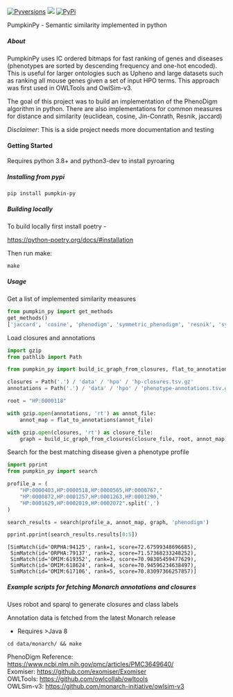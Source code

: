 [![Pyversions](https://img.shields.io/pypi/pyversions/pumpkin-py.svg)](https://pypi.python.org/pypi/koza)
![](https://github.com/kshefchek/pumpkin-py/actions/workflows/test.yml/badge.svg)
[![PyPi](https://img.shields.io/pypi/v/pumpkin-py.svg)](https://pypi.python.org/pypi/pumpkin-py)

PumpkinPy - Semantic similarity implemented in python

##### About

PumpkinPy uses IC ordered bitmaps for fast ranking of genes and diseases
(phenotypes are sorted by descending frequency and one-hot encoded).
This is useful for larger ontologies such as Upheno and large datasets such
as ranking all mouse genes given a set of input HPO terms.
This approach was first used in OWLTools and OwlSim-v3.

The goal of this project was to build an implementation of the PhenoDigm algorithm in python.
There are also implementations for common measures for distance and similarity
(euclidean, cosine, Jin-Conrath, Resnik, jaccard)

*Disclaimer*: This is a side project needs more documentation and testing

#### Getting Started

Requires python 3.8+ and python3-dev to install pyroaring

##### Installing from pypi

```
pip install pumpkin-py
```

##### Building locally
To build locally first install poetry - 

https://python-poetry.org/docs/#installation

Then run make:

```make```

##### Usage

Get a list of implemented similarity measures
```python
from pumpkin_py import get_methods
get_methods()
['jaccard', 'cosine', 'phenodigm', 'symmetric_phenodigm', 'resnik', 'symmetric_resnik', 'ic_cosine', 'sim_gic']
```

Load closures and annotations

```python
import gzip
from pathlib import Path

from pumpkin_py import build_ic_graph_from_closures, flat_to_annotations, search

closures = Path('.') / 'data' / 'hpo' / 'hp-closures.tsv.gz'
annotations = Path('.') / 'data' / 'hpo' / 'phenotype-annotations.tsv.gz'

root = "HP:0000118"

with gzip.open(annotations, 'rt') as annot_file:
    annot_map = flat_to_annotations(annot_file)

with gzip.open(closures, 'rt') as closure_file:
    graph = build_ic_graph_from_closures(closure_file, root, annot_map)
```

Search for the best matching disease given a phenotype profile

```python
import pprint
from pumpkin_py import search

profile_a = (
    "HP:0000403,HP:0000518,HP:0000565,HP:0000767,"
    "HP:0000872,HP:0001257,HP:0001263,HP:0001290,"
    "HP:0001629,HP:0002019,HP:0002072".split(',')
)

search_results = search(profile_a, annot_map, graph, 'phenodigm')

pprint.pprint(search_results.results[0:5])
```
```
[SimMatch(id='ORPHA:94125', rank=1, score=72.67599348696685),
 SimMatch(id='ORPHA:79137', rank=2, score=71.57368233248252),
 SimMatch(id='OMIM:619352', rank=3, score=70.98305459477629),
 SimMatch(id='OMIM:618624', rank=4, score=70.94596234638497),
 SimMatch(id='OMIM:617106', rank=5, score=70.83097366257857)]
```


##### Example scripts for fetching Monarch annotations and closures

Uses robot and sparql to generate closures and class labels

Annotation data is fetched from the latest Monarch release
 - Requires >Java 8
 
```cd data/monarch/ && make```


PhenoDigm Reference: https://www.ncbi.nlm.nih.gov/pmc/articles/PMC3649640/  
Exomiser: https://github.com/exomiser/Exomiser  
OWLTools: https://github.com/owlcollab/owltools  
OWLSim-v3: https://github.com/monarch-initiative/owlsim-v3  
